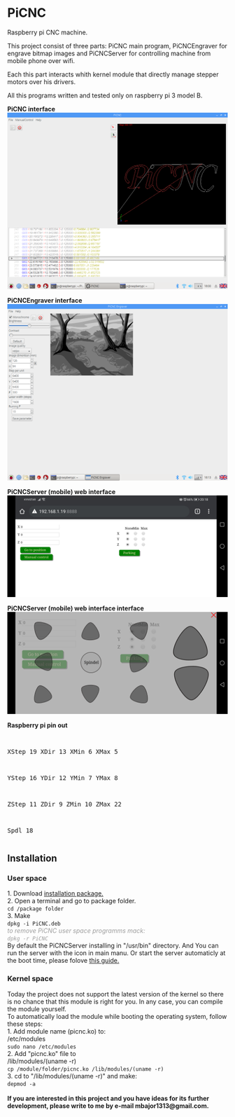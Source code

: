 # PiCNC
<p>Raspberry pi CNC machine.</p>
<p>This project consist of three parts: PiCNC main program, PiCNCEngraver for engrave bitmap images and PiCNCServer for controlling machine from mobile phone over wifi.</p>
<p>Each this part interacts whith kernel module that directly manage stepper motors over his drivers.</p>
<p>All this programs written and tested only on raspberry pi 3 model B.</p>
<p><b>PiCNC interface</b><br>
<img src="screenshots/PiCNC.png" alt="raspberry pi CNC machine"></p>
<p><b>PiCNCEngraver interface</b><br>
<img src="https://github.com/Michael1313/PiCNC/blob/main/screenshots/PiCNCEngraver.png" alt="raspberry pi CNC machine"></p>
<p><b>PiCNCServer (mobile) web interface</b><br>
<img src="https://github.com/Michael1313/PiCNC/blob/main/screenshots/PiCNCServer.jpg" alt="raspberry pi CNC machine"></p>
<p><b>PiCNCServer (mobile) web interface interface</b><br>
<img src="https://github.com/Michael1313/PiCNC/blob/main/screenshots/PiCNCManualControl.jpg" alt="raspberry pi CNC machine"></p>
<p><b>Raspberry pi pin out</b></p>
<pre>

XStep 19
XDir  13
XMin  6
XMax  5

YStep 16
YDir  12
YMin  7
YMax  8

ZStep 11
ZDir  9
ZMin  10
ZMax  22

Spdl  18
</pre>
<h2>Installation</h2>
<h3>User space</h3>
  1. Download <a href="https://github.com/Michael1313/PiCNC/releases/tag/v1.0-1">installation package.</a><br>
  2. Open a terminal and go to package folder.<br>
  <code>cd /package folder</code><br>
  3. Make<br>
  <code>dpkg -i PiCNC.deb</code><br>
  <i style="color:#9E9E9E;">to remove PiCNC user space programms mack:</i><br>
  <i style="color:#9E9E9E;"><code>dpkg -r PiCNC</code></i><br>
  By default the PiCNCServer installing in "/usr/bin" directory. And You can run the server with the icon in main manu. Or start the server automaticly at the boot time, please folove <a href="https://www.dexterindustries.com/howto/run-a-program-on-your-raspberry-pi-at-startup/">this guide.</a>
<h3>Kernel space</h3>
Today the project does not support the latest version of the kernel so there is no chance that this module is right for you. In any case, you can compile the module yourself.<br>
To automatically load the module while booting the operating system, follow these steps:<br>
1. Add module name (picnc.ko) to:<br>
/etc/modules<br>
<code>sudo nano /etc/modules</code><br>
2. Add "picnc.ko" file to<br>
/lib/modules/(uname -r)<br>
<code>cp /module/folder/picnc.ko /lib/modules/(uname -r)</code><br>
3. cd to "/lib/modules/(uname -r)" and make:<br>
<code>depmod -a</code><br>
<br>
<b>If you are interested in this project and you have ideas for its further development, please write to me by e-mail mbajor1313@gmail.com.</b>
